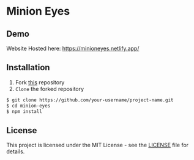# Minion Eyes

## Demo 

Website Hosted here: https://minioneyes.netlify.app/

## Installation

1. Fork [this](https://github.com/developerroshank/minion-eyes/tree/main/minioneyes) repository
2. `Clone` the forked repository

```bash
$ git clone https://github.com/your-username/project-name.git
$ cd minion-eyes
$ npm install
```

## License

This project is licensed under the MIT License - see the [LICENSE](https://github.com/developerroshank/minion-eyes?tab=MIT-1-ov-file) file for details.
